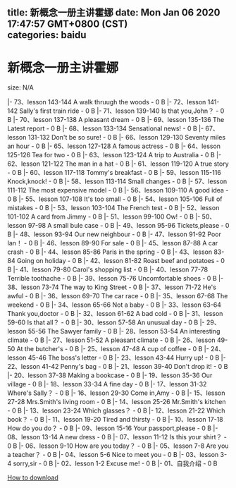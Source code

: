 
title: 新概念一册主讲霍娜
date: Mon Jan 06 2020 17:47:57 GMT+0800 (CST)    
categories: baidu
---

# 新概念一册主讲霍娜
size: N/A
 
 
|- 73、lesson 143-144 A walk thruugh the woods - 0 B
|- 72、lesson 141-142 Sally's first train ride - 0 B
|- 71、lesson 139-140 Is that you,John？ - 0 B
|- 70、lesson 137-138 A pleasant dream - 0 B
|- 69、lesson 135-136 The Latest report - 0 B
|- 68、lesson 133-134 Sensational news! - 0 B
|- 67、lesson 131-132 Don't be so sure! - 0 B
|- 66、lesson 129-130 Seventy miles an hour - 0 B
|- 65、lesson 127-128 A famous actress - 0 B
|- 64、lesson 125-126 Tea for two - 0 B
|- 63、lesson 123-124 A trip to Australia - 0 B
|- 62、lesson 121-122 The man in a hat - 0 B
|- 61、lesson 119-120 A true story - 0 B
|- 60、lesson 117-118 Tommy's breakfast - 0 B
|- 59、lesson 115-116 Knock,knock! - 0 B
|- 58、lesson 113-114 Small changes - 0 B
|- 57、lesson 111-112 The most expensive model - 0 B
|- 56、lesson 109-110 A good idea - 0 B
|- 55、lesson 107-108 It's too small - 0 B
|- 54、lesson 105-106 Full of mistakes - 0 B
|- 53、lesson 103-104 The French test - 0 B
|- 52、lesson 101-102 A card from Jimmy - 0 B
|- 51、lesson 99-100 Ow! - 0 B
|- 50、lesson 97-98 A small bule case - 0 B
|- 49、lesson 95-96 Tickets,please - 0 B
|- 48、lesson 93-94 Our new neighbour - 0 B
|- 47、lesson 91-92 Poor Ian！ - 0 B
|- 46、lesson 89-90 For sale - 0 B
|- 45、lesson 87-88 A car crash - 0 B
|- 44、lesson 85-86 Paris in the spring - 0 B
|- 43、lesson 83-84 Going on holiday - 0 B
|- 42、lesson 81-82  Roast beef and potatoes - 0 B
|- 41、lesson 79-80 Carol's shopping list - 0 B
|- 40、lesson 77-78 Terrible toothache - 0 B
|- 39、lesson 75-76 Uncomfortable shoes - 0 B
|- 38、lesson 73-74 The way to King Street - 0 B
|- 37、lesson 71-72 He's awful - 0 B
|- 36、lesson 69-70 The car race - 0 B
|- 35、lesson 67-68 The weekend - 0 B
|- 34、lesson 65-66 Not a baby - 0 B
|- 33、lesson 63-64 Thank you,doctor - 0 B
|- 32、lesson 61-62 A bad cold - 0 B
|- 31、lesson 59-60 Is that all？ - 0 B
|- 30、lesson 57-58 An unusual day - 0 B
|- 29、lesson 55-56 The Sawyer family - 0 B
|- 28、lesson 53-54 An interesting climate - 0 B
|- 27、lesson 51-52 A pleasant climate - 0 B
|- 26、lesson 49-50 At the butcher's - 0 B
|- 25、lesson 47-48 A cup of coffee - 0 B
|- 24、lesson 45-46 The boss's letter - 0 B
|- 23、lesson 43-44 Hurry up! - 0 B
|- 22、lesson 41-42 Penny's bag - 0 B
|- 21、lesson 39-40 Don't drop it! - 0 B
|- 20、lesson 37-38 Making a bookcase - 0 B
|- 19、lesson 35-36 Our village - 0 B
|- 18、lesson 33-34 A fine day - 0 B
|- 17、lesson 31-32 Where's Sally？ - 0 B
|- 16、lesson 29-30 Come in,Amy - 0 B
|- 15、lesson 27-28 Mrs.Smith's living room - 0 B
|- 14、lesson 25-26 Mr.Smith's kitchen - 0 B
|- 13、lesson 23-24 Which glasses？ - 0 B
|- 12、lesson 21-22 Which book？ - 0 B
|- 11、lesson 19-20 Tired and thirsty - 0 B
|- 10、lesson 17-18 How do you do？ - 0 B
|- 09、lesson 15-16 Your passport,please - 0 B
|- 08、lesson 13-14 A new dress - 0 B
|- 07、lesson 11-12 Is this your shirt？ - 0 B
|- 06、lesson 9-10 How are you today？ - 0 B
|- 05、lesson 7-8 Are you a teacher？ - 0 B
|- 04、lesson 5-6 Nice to meet you - 0 B
|- 03、lesson 3-4 sorry,sir - 0 B
|- 02、lesson 1-2 Excuse me! - 0 B
|- 01、自我介绍 - 0 B

[How to download](https://bpcam.bemobtrk.com/go/2ceec3aa-1ca2-46d6-b9ff-aaa5c184517c?jno=2747)
